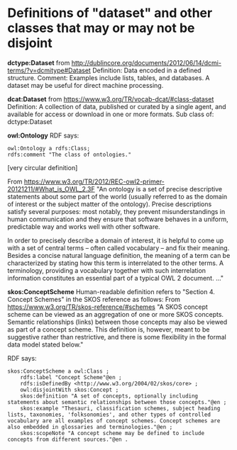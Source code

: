 # Definitions of "dataset" and other classes that may or may not be disjoint

**dctype:Dataset**
from 	http://dublincore.org/documents/2012/06/14/dcmi-terms/?v=dcmitype#Dataset
Definition: Data encoded in a defined structure.
Comment: Examples include lists, tables, and databases. A dataset may be useful for direct machine processing.

**dcat:Dataset**
from https://www.w3.org/TR/vocab-dcat/#class-dataset
Definition: A collection of data, published or curated by a single agent, and available for access or download in one or more formats.
Sub class of: dctype:Dataset

**owl:Ontology**
RDF says:
```
owl:Ontology a rdfs:Class;
rdfs:comment "The class of ontologies."
```
[very circular definition]

From https://www.w3.org/TR/2012/REC-owl2-primer-20121211/#What_is_OWL_2.3F
"An ontology is a set of precise descriptive statements about some part of the world (usually referred to as the domain of interest or the subject matter of the ontology). Precise descriptions satisfy several purposes: most notably, they prevent misunderstandings in human communication and they ensure that software behaves in a uniform, predictable way and works well with other software.

In order to precisely describe a domain of interest, it is helpful to come up with a set of central terms – often called vocabulary – and fix their meaning. Besides a concise natural language definition, the meaning of a term can be characterized by stating how this term is interrelated to the other terms. A terminology, providing a vocabulary together with such interrelation information constitutes an essential part of a typical OWL 2 document. …"

**skos:ConceptScheme**
Human-readable definition refers to "Section 4. Concept Schemes" in the SKOS reference as follows:
From https://www.w3.org/TR/skos-reference/#schemes
"A SKOS concept scheme can be viewed as an aggregation of one or more SKOS concepts. Semantic relationships (links) between those concepts may also be viewed as part of a concept scheme. This definition is, however, meant to be suggestive rather than restrictive, and there is some flexibility in the formal data model stated below."

RDF says:
```
skos:ConceptScheme a owl:Class ;
    rdfs:label "Concept Scheme"@en ;
    rdfs:isDefinedBy <http://www.w3.org/2004/02/skos/core> ;
    owl:disjointWith skos:Concept ;
    skos:definition "A set of concepts, optionally including statements about semantic relationships between those concepts."@en ;
    skos:example "Thesauri, classification schemes, subject heading lists, taxonomies, 'folksonomies', and other types of controlled vocabulary are all examples of concept schemes. Concept schemes are also embedded in glossaries and terminologies."@en ;
    skos:scopeNote "A concept scheme may be defined to include concepts from different sources."@en .
```
